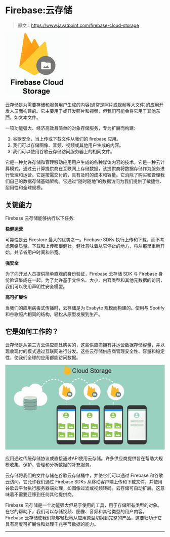 # Firebase:云存储

> 原文：<https://www.javatpoint.com/firebase-cloud-storage>

![Firebase Cloud Storage](img/e5411d31109539d0bd68197be0137faa.png)

云存储是为需要存储和服务用户生成的内容(通常是照片或视频等大文件)的应用开发人员而构建的。它主要用于或开发照片和视频，但我们可能会将它用于其他东西，如文本文件。

一项功能强大、经济高效且简单的对象存储服务，专为扩展而构建:

1.  谷歌安全，当上传或下载文件从我们的 firebase 应用。
2.  我们可以存储图像、音频、视频或其他用户生成的内容。
3.  我们可以使用谷歌云存储访问服务器上的相同文件。

它是一种允许存储和管理移动应用用户生成的各种媒体内容的技术。它是一种云计算模式，通过云计算提供商在互联网上存储数据，该提供商将数据存储作为服务进行管理和运营。它是按需交付的，具有及时的成本和容量。它消除了购买和管理我们自己的数据存储基础架构。它通过“随时随地”的数据访问为我们提供了敏捷性、耐用性和全球规模。

## 关键能力

Firebase 云存储能够执行以下任务:

**稳健运营**

可靠性是云 Firestore 最大的优势之一。Firebase SDKs 执行上传和下载，而不考虑网络质量。下载和上传都很健壮。健壮意味着从它停止的地方，将从那里重新开始，并节省用户时间和带宽。

**强安全**

为了向开发人员提供简单直观的身份验证，Firebase 云存储 SDK 与 Firebase 身份验证集成在一起。为了允许基于文件名、大小、内容类型和其他元数据的访问，我们可以使用声明性安全模型。

**高可扩展性**

当我们的应用病毒式传播时，云存储是为 Exabyte 规模而构建的。使用与 Spotify 和谷歌照片相同的结构，轻松从原型发展到生产。

## 它是如何工作的？

云存储是从第三方云供应商处购买的，这些供应商拥有并运营数据存储容量，并以现收现付的模式通过互联网进行分发。这些云存储供应商管理安全性、容量和稳定性，使我们全球的应用都能访问数据。

![Firebase Cloud Storage](img/e12efa46d755ff42b601e9fed10a3fba.png)

应用通过传统存储协议或直接通过API使用云存储。许多供应商提供旨在帮助大规模收集、保护、管理和分析数据的补充服务。

云存储将我们的文件存储在谷歌云存储桶中，并使它们可以通过 Firebase 和谷歌云访问。它允许我们通过 Firebase SDKs 从移动客户端上传和下载文件，并使用谷歌云平台执行服务器端处理，如图像过滤或视频转码。云存储可自动扩展。这意味着不需要迁移到任何其他提供商。

Firebase 云存储是一个功能强大但易于使用的工具，用于存储所有类型的对象。在它的帮助下，我们可以存储视频、图像、音频和其他类型的用户内容。Firebase 云存储使我们能够轻松地从应用原型切换到完整的产品，这要归功于它具有高度可扩展性和处理千兆字节数据的能力。

* * *